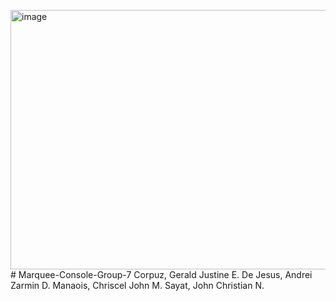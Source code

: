 <img width="1262" height="415" alt="image" src="https://github.com/user-attachments/assets/a6d146d6-0210-4818-9a5c-a9ea94a12179" /># Marquee-Console-Group-7
Corpuz, Gerald Justine E.
De Jesus, Andrei Zarmin D.
Manaois, Chriscel John M.
Sayat, John Christian N.
